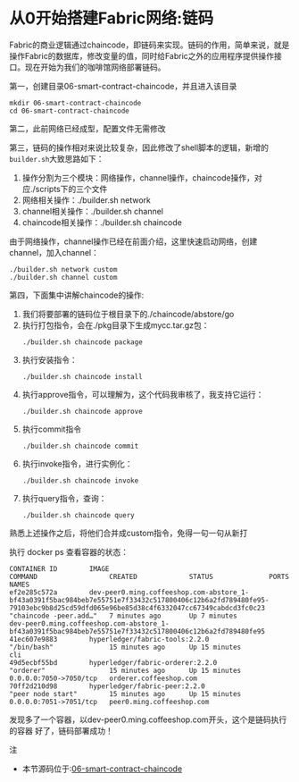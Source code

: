 # 从0开始搭建Fabric网络:链码
Fabric的商业逻辑通过chaincode，即链码来实现。链码的作用，简单来说，就是操作Fabric的数据库，修改变量的值，同时给Fabric之外的应用程序提供操作接口。现在开始为我们的咖啡馆网络部署链码。

第一，创建目录06-smart-contract-chaincode，并且进入该目录
```
mkdir 06-smart-contract-chaincode
cd 06-smart-contract-chaincode
```

第二，此前网络已经成型，配置文件无需修改

第三，链码的操作相对来说比较复杂，因此修改了shell脚本的逻辑，新增的`builder.sh`大致思路如下：
1. 操作分割为三个模块：网络操作，channel操作，chaincode操作，对应./scripts下的三个文件
2. 网络相关操作：./builder.sh network
3. channel相关操作：./builder.sh channel
4. chaincode相关操作：./builder.sh chaincode
   
由于网络操作，channel操作已经在前面介绍，这里快速启动网络，创建channel，加入channel：
```
./builder.sh network custom
./builder.sh channel custom
```

第四，下面集中讲解chaincode的操作:
1.  我们将要部署的链码位于根目录下的./chaincode/abstore/go
2.  执行打包指令，会在./pkg目录下生成mycc.tar.gz包：
    ```
    ./builder.sh chaincode package
    ```
3. 执行安装指令：
    ```
    ./builder.sh chaincode install
    ```
4. 执行approve指令，可以理解为，这个代码我审核了，我支持它运行：
    ```
    ./builder.sh chaincode approve
    ```
5. 执行commit指令
    ```
    ./builder.sh chaincode commit
    ```
6. 执行invoke指令，进行实例化：
    ```
    ./builder.sh chaincode invoke
    ```
7. 执行query指令，查询：
    ```
    ./builder.sh chaincode query
    ```
熟悉上述操作之后，将他们合并成custom指令，免得一句一句从新打

执行 docker ps 查看容器的状态：
```
CONTAINER ID        IMAGE                                                                                                                                                                       COMMAND                  CREATED             STATUS              PORTS                    NAMES
ef2e285c572a        dev-peer0.ming.coffeeshop.com-abstore_1-bf43a0391f5bac984beb7e55751e7f33432c517800406c12b6a2fd789480fe95-79103ebc9b8d25cd59dfd065e96be85d38c4f6332047cc67349cabdcd3fc0c23   "chaincode -peer.add…"   7 minutes ago       Up 7 minutes                                 dev-peer0.ming.coffeeshop.com-abstore_1-bf43a0391f5bac984beb7e55751e7f33432c517800406c12b6a2fd789480fe95
41ec607e9883        hyperledger/fabric-tools:2.2.0                                                                                                                                              "/bin/bash"              15 minutes ago      Up 15 minutes                                cli
49d5ecbf55bd        hyperledger/fabric-orderer:2.2.0                                                                                                                                            "orderer"                15 minutes ago      Up 15 minutes       0.0.0.0:7050->7050/tcp   orderer.coffeeshop.com
70ff2d210d98        hyperledger/fabric-peer:2.2.0                                                                                                                                               "peer node start"        15 minutes ago      Up 15 minutes       0.0.0.0:7051->7051/tcp   peer0.ming.coffeeshop.com
```
发现多了一个容器，以dev-peer0.ming.coffeeshop.com开头，这个是链码执行的容器
好了，链码部署成功！

注
- 本节源码位于:[06-smart-contract-chaincode](https://github.com/stephenwu2020/hfcoffeeshop/tree/master/06-smart-contract-chaincode)